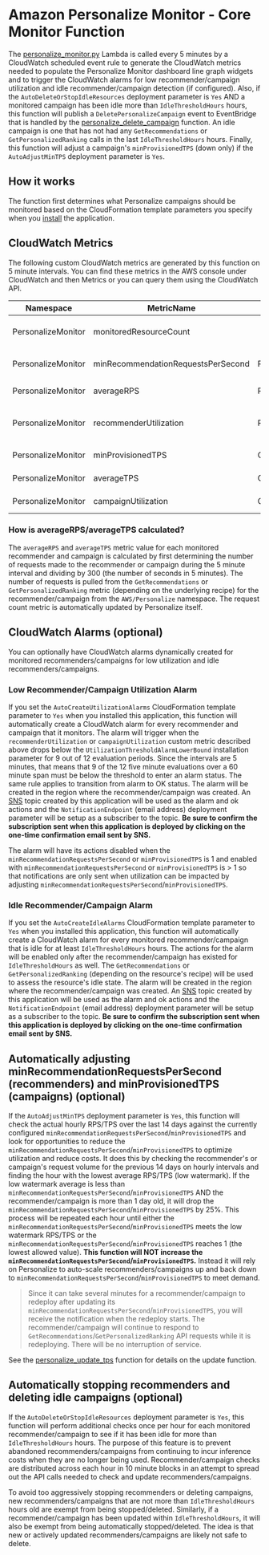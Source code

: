# Amazon Personalize Monitor - Core Monitor Function

The [personalize_monitor.py](./personalize_monitor.py) Lambda is called every 5 minutes by a CloudWatch scheduled event rule to generate the CloudWatch metrics needed to populate the Personalize Monitor dashboard line graph widgets and to trigger the CloudWatch alarms for low recommender/campaign utilization and idle recommender/campaign detection (if configured). Also, if the `AutoDeleteOrStopIdleResources` deployment parameter is `Yes` AND a monitored campaign has been idle more than `IdleThresholdHours` hours, this function will publish a `DeletePersonalizeCampaign` event to EventBridge that is handled by the [personalize_delete_campaign](../personalize_delete_campaign_function/) function.  An idle campaign is one that has not had any `GetRecommendations` or `GetPersonalizedRanking` calls in the last `IdleThresholdHours` hours. Finally, this function will adjust a campaign's `minProvisionedTPS` (down only) if the `AutoAdjustMinTPS` deployment parameter is `Yes`.

## How it works

The function first determines what Personalize campaigns should be monitored based on the CloudFormation template parameters you specify when you [install](../README.md#installing-the-application) the application.

## CloudWatch Metrics

The following custom CloudWatch metrics are generated by this function on 5 minute intervals. You can find these metrics in the AWS console under CloudWatch and then Metrics or you can query them using the CloudWatch API.

| Namespace | MetricName | Dimensions | Unit | Description |
| --- | --- | --- | --- | --- |
| PersonalizeMonitor | monitoredResourceCount | | Count | Number of recommenders and campaigns currently being monitored at interval |
| PersonalizeMonitor | minRecommendationRequestsPerSecond | RecommenderArn | Count/Second | `minRecommendationRequestsPerSecond` value for the recommender at interval |
| PersonalizeMonitor | averageRPS | RecommenderArn | Count/Second | Average RPS for the recommender at interval |
| PersonalizeMonitor | recommenderUtilization | RecommenderArn | Percent | Utilization percentage of `averageRPS` vs `minRecommendationRequestsPerSecond` at interval |
| PersonalizeMonitor | minProvisionedTPS | CampaignArn | Count/Second | `minProvisionedTPS` value for the campaign at interval |
| PersonalizeMonitor | averageTPS | CampaignArn | Count/Second | Average TPS for the campaign at interval |
| PersonalizeMonitor | campaignUtilization | CampaignArn | Percent | Utilization percentage of `averageTPS` vs `minProvisionedTPS` at interval |

### How is averageRPS/averageTPS calculated?

The `averageRPS` and `averageTPS` metric value for each monitored recommender and campaign is calculated by first determining the number of requests made to the recommender or campaign during the 5 minute interval and dividing by 300 (the number of seconds in 5 minutes). The number of requests is pulled from the `GetRecommendations` or `GetPersonalizedRanking` metric (depending on the underlying recipe) for the recommender/campaign from the `AWS/Personalize` namespace. The request count metric is automatically updated by Personalize itself.

## CloudWatch Alarms (optional)

You can optionally have CloudWatch alarms dynamically created for monitored recommenders/campaigns for low utilization and idle recommenders/campaigns.

### Low Recommender/Campaign Utilization Alarm

If you set the `AutoCreateUtilizationAlarms` CloudFormation template parameter to `Yes` when you installed this application, this function will automatically create a CloudWatch alarm for every recommender and campaign that it monitors. The alarm will trigger when the `recommenderUtilization` or `campaignUtilization` custom metric described above drops below the `UtilizationThresholdAlarmLowerBound` installation parameter for 9 out of 12 evaluation periods. Since the intervals are 5 minutes, that means that 9 of the 12 five minute evaluations over a 60 minute span must be below the threshold to enter an alarm status. The same rule applies to transition from alarm to OK status. The alarm will be created in the region where the recommender/campaign was created. An [SNS](https://aws.amazon.com/sns/) topic created by this application will be used as the alarm and ok actions and the `NotificationEndpoint` (email address) deployment parameter will be setup as a subscriber to the topic. **Be sure to confirm the subscription sent when this application is deployed by clicking on the one-time confirmation email sent by SNS.**

The alarm will have its actions disabled when the `minRecommendationRequestsPerSecond` or `minProvisionedTPS` is 1 and enabled with `minRecommendationRequestsPerSecond` or `minProvisionedTPS` is > 1 so that notifications are only sent when utilization can be impacted by adjusting `minRecommendationRequestsPerSecond`/`minProvisionedTPS`.

### Idle Recommender/Campaign Alarm

If you set the `AutoCreateIdleAlarms` CloudFormation template parameter to `Yes` when you installed this application, this function will automatically create a CloudWatch alarm for every monitored recommender/campaign that is idle for at least `IdleThresholdHours` hours. The actions for the alarm will be enabled only after the recommender/campaign has existed for `IdleThresholdHours` as well. The `GetRecommendations` or `GetPersonalizedRanking` (depending on the resource's recipe) will be used to assess the resource's idle state. The alarm will be created in the region where the recommender/campaign was created. An [SNS](https://aws.amazon.com/sns/) topic created by this application will be used as the alarm and ok actions and the `NotificationEndpoint` (email address) deployment parameter will be setup as a subscriber to the topic. **Be sure to confirm the subscription sent when this application is deployed by clicking on the one-time confirmation email sent by SNS.**

## Automatically adjusting minRecommendationRequestsPerSecond (recommenders) and minProvisionedTPS (campaigns) (optional)

If the `AutoAdjustMinTPS` deployment parameter is `Yes`, this function will check the actual hourly RPS/TPS over the last 14 days against the currently configured `minRecommendationRequestsPerSecond`/`minProvisionedTPS` and look for opportunities to reduce the `minRecommendationRequestsPerSecond`/`minProvisionedTPS` to optimize utilization and reduce costs. It does this by checking the recommender's or campaign's request volume for the previous 14 days on hourly intervals and finding the hour with the lowest average RPS/TPS (low watermark). If the low watermark average is less than `minRecommendationRequestsPerSecond`/`minProvisionedTPS` AND the recommender/campaign is more than 1 day old, it will drop the `minRecommendationRequestsPerSecond`/`minProvisionedTPS` by 25%. This process will be repeated each hour until either the `minRecommendationRequestsPerSecond`/`minProvisionedTPS` meets the low watermark RPS/TPS or the `minRecommendationRequestsPerSecond`/`minProvisionedTPS` reaches 1 (the lowest allowed value). **This function will NOT increase the `minRecommendationRequestsPerSecond`/`minProvisionedTPS`.** Instead it will rely on Personalize to auto-scale recommenders/campaigns up and back down to `minRecommendationRequestsPerSecond`/`minProvisionedTPS` to meet demand.

> Since it can take several minutes for a recommender/campaign to redeploy after updating its `minRecommendationRequestsPerSecond`/`minProvisionedTPS`, you will receive the notification when the redeploy starts. The recommender/campaign will continue to respond to `GetRecommendations`/`GetPersonalizedRanking` API requests while it is redeploying. There will be no interruption of service.

See the [personalize_update_tps](../personalize_update_tps_function/) function for details on the update function.

## Automatically stopping recommenders and deleting idle campaigns (optional)

If the `AutoDeleteOrStopIdleResources` deployment parameter is `Yes`, this function will perform additional checks once per hour for each monitored recommender/campaign to see if it has been idle for more than `IdleThresholdHours` hours. The purpose of this feature is to prevent abandoned recommenders/campaigns from continuing to incur inference costs when they are no longer being used. Recommender/campaign checks are distributed across each hour in 10 minute blocks in an attempt to spread out the API calls needed to check and update recommenders/campaigns.

To avoid too aggressively stopping recommenders or deleting campaigns, new recommenders/campaigns that are not more than `IdleThresholdHours` hours old are exempt from being stopped/deleted. Similarly, if a recommender/campaign has been updated within `IdleThresholdHours`, it will also be exempt from being automatically stopped/deleted. The idea is that new or actively updated recommenders/campaigns are likely not safe to delete.
